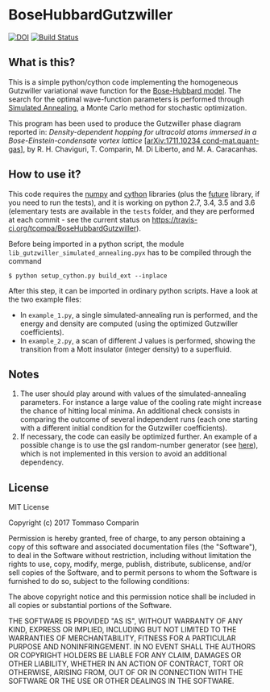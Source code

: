 # BoseHubbardGutzwiller
[![DOI](https://zenodo.org/badge/DOI/10.5281/zenodo.846905.svg)](https://doi.org/10.5281/zenodo.846905)
[![Build Status](https://travis-ci.org/tcompa/BoseHubbardGutzwiller.svg?branch=master)](https://travis-ci.org/tcompa/BoseHubbardGutzwiller)

## What is this?
This is a simple python/cython code implementing the homogeneous Gutzwiller
variational wave function for the [Bose-Hubbard
model](https://en.wikipedia.org/wiki/Bose%E2%80%93Hubbard_model).  The search
for the optimal wave-function parameters is performed through [Simulated
Annealing](https://en.wikipedia.org/wiki/Simulated_annealing), a Monte Carlo
method for stochastic optimization.

This program has been used to produce the Gutzwiller phase diagram reported in:
*Density-dependent hopping for ultracold atoms immersed in a
Bose-Einstein-condensate vortex lattice* [[arXiv:1711.10234
cond-mat.quant-gas](https://arxiv.org/abs/1711.10234)], by
R. H. Chaviguri, T. Comparin, M. Di Liberto, and M. A. Caracanhas.

## How to use it?
This code requires the [numpy](http://www.numpy.org/) and
[cython](http://cython.org/) libraries (plus the
[future](https://pypi.python.org/pypi/future) library, if you need to run the
tests), and it is working on python 2.7, 3.4, 3.5 and 3.6 (elementary tests are
available in the `tests` folder, and they are performed at each commit - see
the current status on https://travis-ci.org/tcompa/BoseHubbardGutzwiller).

Before being imported in a python script, the module
`lib_gutzwiller_simulated_annealing.pyx` has to be compiled through the command

    $ python setup_cython.py build_ext --inplace

After this step, it can be imported in ordinary python scripts.
Have a look at the two example files:
+ In `example_1.py`, a single simulated-annealing run is performed, and the
energy and density are computed (using the optimized Gutzwiller coefficients).
+ In `example_2.py`, a scan of different J values is performed, showing the
transition from a Mott insulator (integer density) to a superfluid.

## Notes
1. The user should play around with values of the simulated-annealing
parameters. For instance a large value of the cooling rate might increase the
chance of hitting local minima. An additional check consists in comparing the
outcome of several independent runs (each one starting with a different initial
condition for the Gutzwiller coefficients).
2. If necessary, the code can easily be optimized further.  An example of a
possible change is to use the gsl random-number generator (see <a
href="http://pyinsci.blogspot.it/2010/12/efficcient-mcmc-in-python.html">here</a>),
which is not implemented in this version to avoid an additional dependency.

## License

MIT License

Copyright (c) 2017 Tommaso Comparin

Permission is hereby granted, free of charge, to any person obtaining a copy
of this software and associated documentation files (the "Software"), to deal
in the Software without restriction, including without limitation the rights
to use, copy, modify, merge, publish, distribute, sublicense, and/or sell
copies of the Software, and to permit persons to whom the Software is
furnished to do so, subject to the following conditions:

The above copyright notice and this permission notice shall be included in all
copies or substantial portions of the Software.

THE SOFTWARE IS PROVIDED "AS IS", WITHOUT WARRANTY OF ANY KIND, EXPRESS OR
IMPLIED, INCLUDING BUT NOT LIMITED TO THE WARRANTIES OF MERCHANTABILITY,
FITNESS FOR A PARTICULAR PURPOSE AND NONINFRINGEMENT. IN NO EVENT SHALL THE
AUTHORS OR COPYRIGHT HOLDERS BE LIABLE FOR ANY CLAIM, DAMAGES OR OTHER
LIABILITY, WHETHER IN AN ACTION OF CONTRACT, TORT OR OTHERWISE, ARISING FROM,
OUT OF OR IN CONNECTION WITH THE SOFTWARE OR THE USE OR OTHER DEALINGS IN THE
SOFTWARE.
